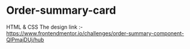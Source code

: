 # Order-summary-card
HTML &amp; CSS The design link :- https://www.frontendmentor.io/challenges/order-summary-component-QlPmajDUj/hub
